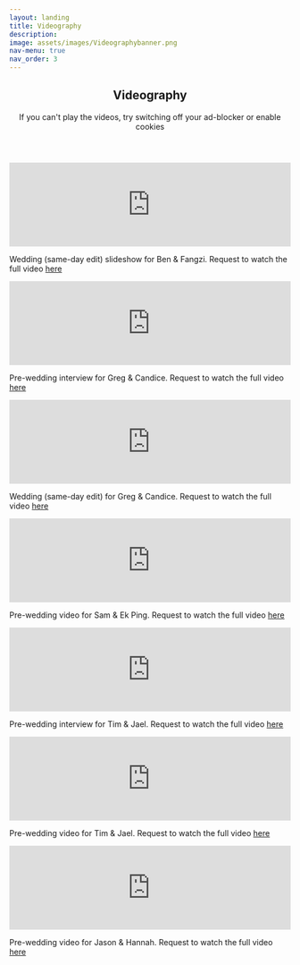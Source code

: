 ```yaml
---
layout: landing
title: Videography
description:
image: assets/images/Videographybanner.png
nav-menu: true
nav_order: 3
---
```


<link rel="stylesheet" type="text/css" media="all" href="video_markdown.css" />

<!-- Main -->
<div id="main">

<!-- One -->
<section id="one">
	<div class="inner">
		<header class="major">
			<h2>Videography</h2>
			<p>If you can't play the videos, try switching off your ad-blocker or enable cookies</p>
		</header>

<!-- Two -->
<div>	
<div class="iframe-container">
  <iframe src="https://drive.google.com/file/d/1QTiwx9p7w14Yc7R07bwRlUVxdC8harBn/preview
" width="100%" frameborder="0" allow="accelerometer; autoplay; encrypted-media; gyroscope; picture-in-picture" allowfullscreen loading="lazy"></iframe>
</div>
	<div>
		<p>Wedding (same-day edit) slideshow for Ben & Fangzi. Request to watch the full video <a href="mailto:annabellekyonteo@gmail.com">here</a></p>
	</div>
</div>

<div>
<div class="iframe-container">
  <iframe src="https://drive.google.com/file/d/1g3-LVg-v4Yw6p_cY01mwmIcofH1XCSB7/preview" width="100%" frameborder="0" allow="accelerometer; autoplay; encrypted-media; gyroscope; picture-in-picture" allowfullscreen loading="lazy"></iframe>
</div>
<div>
<p>Pre-wedding interview for Greg & Candice. Request to watch the full video <a href="mailto:annabellekyonteo@gmail.com">here</a></p>
</div>
</div>

<div>
<div class="iframe-container">
  <iframe src="https://drive.google.com/file/d/1UN4LnIaGza_wGuvUB1LjGiPLToFOC104/preview" width="100%" frameborder="0" title="Responsive iframe example" allow="accelerometer; autoplay; encrypted-media; gyroscope; picture-in-picture" allowfullscreen loading="lazy"></iframe>

</div>
<div><p>Wedding (same-day edit) for Greg & Candice. Request to watch the full video <a href="mailto:annabellekyonteo@gmail.com">here</a></p></div><div>

<div>
<div class="iframe-container">
  <iframe src="https://drive.google.com/file/d/139IZ3ocRbljHfjWZHSF496XE8E9F78mo/preview" width="100%" frameborder="0" title="Responsive iframe example" allow="accelerometer; autoplay; encrypted-media; gyroscope; picture-in-picture" allowfullscreen loading="lazy"></iframe>
</div><div>
<p>Pre-wedding video for Sam & Ek Ping. Request to watch the full video <a href="mailto:annabellekyonteo@gmail.com">here</a></p>
</div><div>

<div>
<div class="iframe-container">
  <iframe src="https://drive.google.com/file/d/1XxNkWTg9SRP1IprHZa-AuHDnrmA-NgLk/preview" width="100%" frameborder="0" title="Responsive iframe example" allow="accelerometer; autoplay; encrypted-media; gyroscope; picture-in-picture" allowfullscreen loading="lazy"></iframe></div><div>
<p>Pre-wedding interview for Tim & Jael. Request to watch the full video <a href="mailto:annabellekyonteo@gmail.com">here</a></p></div>
</div>

<div>
<div class="iframe-container">
  <iframe src="https://drive.google.com/file/d/1vPw5Tbu_fWL4_6On8fUyU0JfxnGRPyw8/preview" width="100%" frameborder="0" title="Responsive iframe example" allow="accelerometer; autoplay; encrypted-media; gyroscope; picture-in-picture" allowfullscreen loading="lazy"></iframe>
    </div><div>	<p>Pre-wedding video for Tim & Jael. Request to watch the full video <a href="mailto:annabellekyonteo@gmail.com">here</a></p>
</div></div>

<div>
<div class="iframe-container">
  <iframe src="https://drive.google.com/file/d/1abBi4_g21B1zsq4-unKG6ltnELcH6XDw/preview" width="100%" frameborder="0" title="Responsive iframe example" allow="accelerometer; autoplay; encrypted-media; gyroscope; picture-in-picture" allowfullscreen loading="lazy"></iframe>
    </div><div>	<p>Pre-wedding video for Jason & Hannah. Request to watch the full video <a href="mailto:annabellekyonteo@gmail.com">here</a></p>
</div></div>
